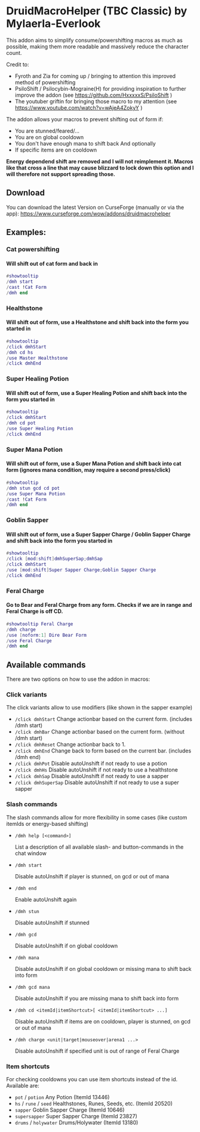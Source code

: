 # DruidMacroHelper (TBC Classic) by Mylaerla-Everlook

This addon aims to simplify consume/powershifting macros as much as possible,
making them more readable and massively reduce the character count.

Credit to:
- Fyroth and Zia for coming up / bringing to attention this improved method of powershifting
- PsiloShift / Psilocybin-Mograine(H) for providing inspiration to further improve the addon (see https://github.com/HxxxxxS/PsiloShift )
- The youtuber griftin for bringing those macro to my attention (see https://www.youtube.com/watch?v=wAjeA4ZokyY )

The addon allows your macros to prevent shifting out of form if:
- You are stunned/feared/...
- You are on global cooldown
- You don't have enough mana to shift back
And optionally
- If specific items are on cooldown

**Energy dependend shift are removed and I will not reimplement it. Macros like that cross a line that may cause blizzard to lock down this option and I will therefore not support spreading those.**

## Download

You can download the latest Version on CurseForge (manually or via the app):
https://www.curseforge.com/wow/addons/druidmacrohelper

## Examples:

### Cat powershifting
#### Will shift out of cat form and back in
```lua
#showtooltip
/dmh start
/cast !Cat Form
/dmh end
```

### Healthstone
#### Will shift out of form, use a Healthstone and shift back into the form you started in
```lua
#showtooltip
/click dmhStart
/dmh cd hs
/use Master Healthstone
/click dmhEnd
```

### Super Healing Potion
#### Will shift out of form, use a Super Healing Potion and shift back into the form you started in
```lua
#showtooltip
/click dmhStart
/dmh cd pot
/use Super Healing Potion
/click dmhEnd
```

### Super Mana Potion
#### Will shift out of form, use a Super Mana Potion and shift back into cat form (ignores mana condition, may require a second press/click)
```lua
#showtooltip
/dmh stun gcd cd pot
/use Super Mana Potion
/cast !Cat Form
/dmh end
```

### Goblin Sapper
#### Will shift out of form, use a Super Sapper Charge / Goblin Sapper Charge and shift back into the form you started in
```lua
#showtooltip
/click [mod:shift]dmhSuperSap;dmhSap
/click dmhStart
/use [mod:shift]Super Sapper Charge;Goblin Sapper Charge
/click dmhEnd
```

### Feral Charge
#### Go to Bear and Feral Charge from any form. Checks if we are in range and Feral Charge is off CD.
```lua
#showtooltip Feral Charge
/dmh charge
/use [noform:1] Dire Bear Form
/use Feral Charge
/dmh end
```

## Available commands

There are two options on how to use the addon in macros:

### Click variants
The click variants allow to use modifiers (like shown in the sapper example)
* `/click dmhStart` Change actionbar based on the current form. (includes /dmh start)
* `/click dmhBar` Change actionbar based on the current form. (without /dmh start)
* `/click dmhReset` Change actionbar back to 1.
* `/click dmhEnd` Change back to form based on the current bar. (includes /dmh end)
* `/click dmhPot` Disable autoUnshift if not ready to use a potion
* `/click dmhHs` Disable autoUnshift if not ready to use a healthstone
* `/click dmhSap` Disable autoUnshift if not ready to use a sapper
* `/click dmhSuperSap` Disable autoUnshift if not ready to use a super sapper

### Slash commands
The slash commands allow for more flexibility in some cases (like custom itemIds or energy-based shifting)
* `/dmh help [<command>]`

    List a description of all available slash- and button-commands in the chat window
* `/dmh start`

    Disable autoUnshift if player is stunned, on gcd or out of mana
* `/dmh end`

    Enable autoUnshift again
* `/dmh stun`

    Disable autoUnshift if stunned    
* `/dmh gcd`

    Disable autoUnshift if on global cooldown    
* `/dmh mana`

    Disable autoUnshift if on global cooldown or missing mana to shift back into form
* `/dmh gcd mana`

    Disable autoUnshift if you are missing mana to shift back into form
* `/dmh cd <itemId|itemShortcut>[ <itemId|itemShortcut> ...]`

    Disable autoUnshift if items are on cooldown, player is stunned, on gcd or out of mana
* `/dmh charge <unit|target|mouseover|arena1 ...>`

    Disable autoUnshift if specified unit is out of range of Feral Charge

### Item shortcuts
For checking cooldowns you can use item shortcuts instead of the id. Available are:
- `pot` / `potion` Any Potion (ItemId 13446)
- `hs` / `rune` / `seed` Healthstones, Runes, Seeds, etc. (ItemId 20520)
- `sapper` Goblin Sapper Charge (ItemId 10646)
- `supersapper` Super Sapper Charge (ItemId 23827)
- `drums` / `holywater` Drums/Holywater (ItemId 13180)
